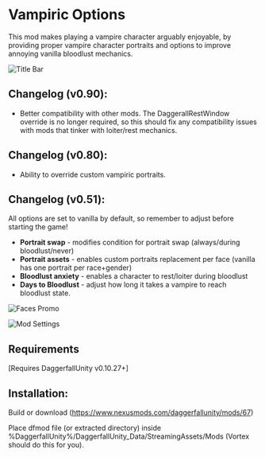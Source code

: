 # Vampiric Options

This mod makes playing a vampire character arguably enjoyable, by providing proper vampire character portraits and options to improve annoying vanilla bloodlust mechanics.

![Title Bar](https://staticdelivery.nexusmods.com/mods/2927/images/headers/67_1595257428.jpg)

## Changelog (v0.90):
* Better compatibility with other mods. The DaggerallRestWindow override is no longer required,
so this should fix any compatibility issues with mods that tinker with loiter/rest mechanics.

## Changelog (v0.80):
* Ability to override custom vampiric portraits.

## Changelog (v0.51):

All options are set to vanilla by default, so remember to adjust before starting the game!

* **Portrait swap** - modifies condition for portrait swap (always/during bloodlust/never)
* **Portrait assets** - enables custom portraits replacement per face (vanilla has one portrait per race+gender)
* **Bloodlust anxiety** - enables a character to rest/loiter during bloodlust
* **Days to Bloodlust** - adjust how long it takes a vampire to reach bloodlust state.

![Faces Promo](https://staticdelivery.nexusmods.com/mods/2927/images/67/67-1595255037-629421844.png)

![Mod Settings](https://staticdelivery.nexusmods.com/mods/2927/images/67/67-1595255266-1925034214.png)

## Requirements

[Requires DaggerfallUnity v0.10.27+]

## Installation:

Build or download (https://www.nexusmods.com/daggerfallunity/mods/67)

Place dfmod file (or extracted directory) inside %DaggerfallUnity%/DaggerfallUnity_Data/StreamingAssets/Mods (Vortex should do this for you).
